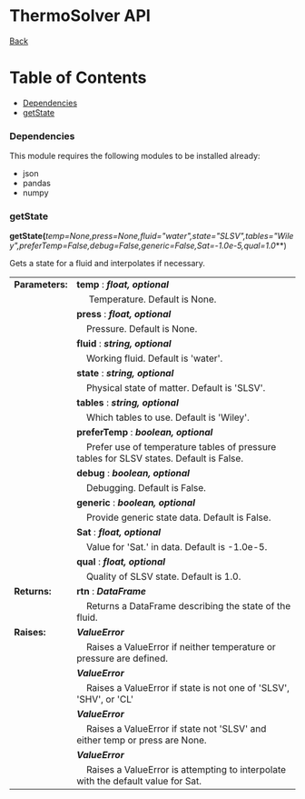 # ThermoSolver API

[Back](../../README.md)

# Table of Contents
* [Dependencies](#dependencies)
* [getState](#getState)

### Dependencies

This module requires the following modules to be installed already:

* json
* pandas
* numpy

### getState

**getState(**_temp=None,press=None,fluid="water",state="SLSV",tables="Wiley",preferTemp=False,debug=False,generic=False,Sat=-1.0e-5,qual=1.0_**)

Gets a state for a fluid and interpolates if necessary.

|                 |                                     |
|-----------------|-------------------------------------|
| **Parameters:** | **temp** : __*float, optional*__ |
| | &nbsp;&nbsp;&nbsp;&nbsp; Temperature. Default is None. |
| | **press** : __*float, optional*__ |
| | &nbsp;&nbsp;&nbsp;&nbsp;Pressure. Default is None. |
| | **fluid** : __*string, optional*__ |
| | &nbsp;&nbsp;&nbsp;&nbsp;Working fluid. Default is 'water'. |
| | **state** : __*string, optional*__ |
| | &nbsp;&nbsp;&nbsp;&nbsp;Physical state of matter. Default is 'SLSV'. |
| | **tables** : __*string, optional*__ |
| | &nbsp;&nbsp;&nbsp;&nbsp;Which tables to use. Default is 'Wiley'. |
| | **preferTemp** : __*boolean, optional*__ |
| | &nbsp;&nbsp;&nbsp;&nbsp;Prefer use of temperature tables of pressure tables for SLSV states. Default is False. |
| | **debug** : __*boolean, optional*__ |
| | &nbsp;&nbsp;&nbsp;&nbsp;Debugging. Default is False. |
| | **generic** : __*boolean, optional*__ |
| | &nbsp;&nbsp;&nbsp;&nbsp;Provide generic state data. Default is False. |
| | **Sat** : __*float, optional*__ |
| | &nbsp;&nbsp;&nbsp;&nbsp;Value for 'Sat.' in data. Default is -1.0e-5. |
| | **qual** : __*float, optional*__ |
| | &nbsp;&nbsp;&nbsp;&nbsp;Quality of SLSV state. Default is 1.0. |
| **Returns:** | **rtn** : __*DataFrame*__ |
| | &nbsp;&nbsp;&nbsp;&nbsp;Returns a DataFrame describing the state of the fluid. |
| **Raises:** | __*ValueError*__ |
| | &nbsp;&nbsp;&nbsp;&nbsp;Raises a ValueError if neither temperature or pressure are defined. |
| | __*ValueError*__ |
| | &nbsp;&nbsp;&nbsp;&nbsp;Raises a ValueError if state is not one of 'SLSV', 'SHV', or 'CL' |
| | __*ValueError*__ |
| | &nbsp;&nbsp;&nbsp;&nbsp;Raises a ValueError if state not 'SLSV' and either temp or press are None. |
| | __*ValueError*__ |
| | &nbsp;&nbsp;&nbsp;&nbsp;Raises a ValueError is attempting to interpolate with the default value for Sat. |

